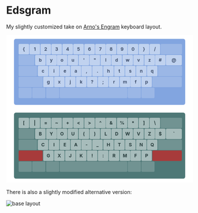 # Edsgram

My slightly customized take on [Arno's Engram](https://github.com/binarybottle/engram) keyboard layout.

![base layout](./edsgram.png)

There is also a slightly modified alternative version:

![base layout](./edsgram_alt.png.png)

